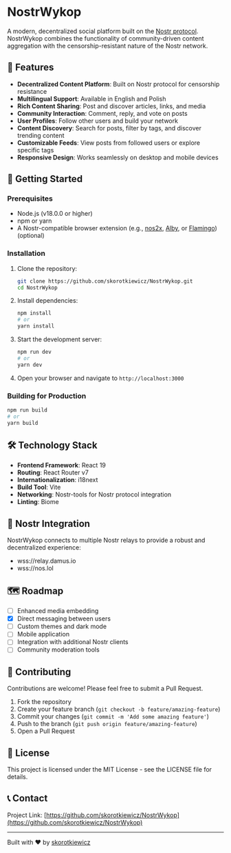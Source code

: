 # NostrWykop

A modern, decentralized social platform built on the [Nostr protocol](https://nostr.com/). NostrWykop combines the functionality of community-driven content aggregation with the censorship-resistant nature of the Nostr network.

## 🌟 Features

- **Decentralized Content Platform**: Built on Nostr protocol for censorship resistance
- **Multilingual Support**: Available in English and Polish
- **Rich Content Sharing**: Post and discover articles, links, and media
- **Community Interaction**: Comment, reply, and vote on posts
- **User Profiles**: Follow other users and build your network
- **Content Discovery**: Search for posts, filter by tags, and discover trending content
- **Customizable Feeds**: View posts from followed users or explore specific tags
- **Responsive Design**: Works seamlessly on desktop and mobile devices

## 🚀 Getting Started

### Prerequisites

- Node.js (v18.0.0 or higher)
- npm or yarn
- A Nostr-compatible browser extension (e.g., [nos2x](https://github.com/fiatjaf/nos2x), [Alby](https://getalby.com/), or [Flamingo](https://www.getflamingo.org/)) (optional)

### Installation

1. Clone the repository:
   ```bash
   git clone https://github.com/skorotkiewicz/NostrWykop.git
   cd NostrWykop
   ```

2. Install dependencies:
   ```bash
   npm install
   # or
   yarn install
   ```

3. Start the development server:
   ```bash
   npm run dev
   # or
   yarn dev
   ```

4. Open your browser and navigate to `http://localhost:3000`

### Building for Production

```bash
npm run build
# or
yarn build
```

## 🛠️ Technology Stack

- **Frontend Framework**: React 19
- **Routing**: React Router v7
- **Internationalization**: i18next
- **Build Tool**: Vite
- **Networking**: Nostr-tools for Nostr protocol integration
- **Linting**: Biome

## 🔌 Nostr Integration

NostrWykop connects to multiple Nostr relays to provide a robust and decentralized experience:

- wss://relay.damus.io
- wss://nos.lol

## 🗺️ Roadmap

- [ ] Enhanced media embedding
- [x] Direct messaging between users
- [ ] Custom themes and dark mode
- [ ] Mobile application
- [ ] Integration with additional Nostr clients
- [ ] Community moderation tools

## 🤝 Contributing

Contributions are welcome! Please feel free to submit a Pull Request.

1. Fork the repository
2. Create your feature branch (`git checkout -b feature/amazing-feature`)
3. Commit your changes (`git commit -m 'Add some amazing feature'`)
4. Push to the branch (`git push origin feature/amazing-feature`)
5. Open a Pull Request

## 📝 License

This project is licensed under the MIT License - see the LICENSE file for details.

## 📞 Contact

Project Link: [https://github.com/skorotkiewicz/NostrWykop](https://github.com/skorotkiewicz/NostrWykop)

---

Built with ❤️ by [skorotkiewicz](https://github.com/skorotkiewicz)